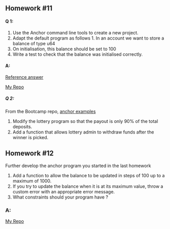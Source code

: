 ## Homework #11

#### Q 1: 

1. Use the Anchor command line tools to create a new project.
2. Adapt the default program as follows 1. In an account we want to store a balance of type u64
2. On initialisation, this balance should be set to 100
3. Write a test to check that the balance was initialised correctly.


#### A:

[Reference answer](https://github.com/mmsaki/solana-storage/blob/master/tests/storage.ts)

[My Repo](https://github.com/chochinlu/hw_11)


##### Q 2: 

From the Bootcamp repo, [anchor examples](https://github.com/ExtropyIO/SolanaBootcamp/tree/main/examples_anchor)

1. Modify the lottery program so that the payout is only 90% of the total deposits.
2. Add a function that allows lottery admin to withdraw funds after the winner is picked.


## Homework #12

Further develop the anchor program you started
in the last homework
1. Add a function to allow the balance to be updated in steps of 100 up to a maximum of 1000.
2. If you try to update the balance when it is at its maximum value, throw a custom error with an appropriate error message.
3. What constraints should your program have ?

### A: 

[My Repo](https://github.com/chochinlu/hw_11)